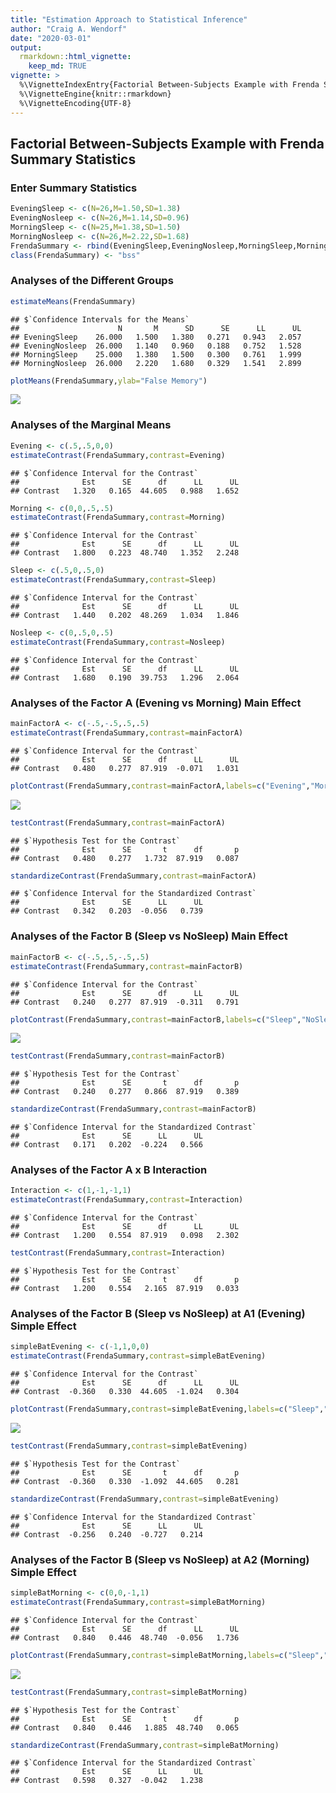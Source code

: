 ```yaml
---
title: "Estimation Approach to Statistical Inference"
author: "Craig A. Wendorf"
date: "2020-03-01"
output: 
  rmarkdown::html_vignette:
    keep_md: TRUE
vignette: >
  %\VignetteIndexEntry{Factorial Between-Subjects Example with Frenda Summary Statistics}
  %\VignetteEngine{knitr::rmarkdown}
  %\VignetteEncoding{UTF-8}
---
```






## Factorial Between-Subjects Example with Frenda Summary Statistics

### Enter Summary Statistics


```r
EveningSleep <- c(N=26,M=1.50,SD=1.38)
EveningNosleep <- c(N=26,M=1.14,SD=0.96)
MorningSleep <- c(N=25,M=1.38,SD=1.50)
MorningNosleep <- c(N=26,M=2.22,SD=1.68)
FrendaSummary <- rbind(EveningSleep,EveningNosleep,MorningSleep,MorningNosleep)
class(FrendaSummary) <- "bss"
```

### Analyses of the Different Groups


```r
estimateMeans(FrendaSummary)
```

```
## $`Confidence Intervals for the Means`
##                      N       M      SD      SE      LL      UL
## EveningSleep    26.000   1.500   1.380   0.271   0.943   2.057
## EveningNosleep  26.000   1.140   0.960   0.188   0.752   1.528
## MorningSleep    25.000   1.380   1.500   0.300   0.761   1.999
## MorningNosleep  26.000   2.220   1.680   0.329   1.541   2.899
```


```r
plotMeans(FrendaSummary,ylab="False Memory")
```

![](figures/Frenda-Means-1.png)<!-- -->

### Analyses of the Marginal Means


```r
Evening <- c(.5,.5,0,0)
estimateContrast(FrendaSummary,contrast=Evening)
```

```
## $`Confidence Interval for the Contrast`
##              Est      SE      df      LL      UL
## Contrast   1.320   0.165  44.605   0.988   1.652
```


```r
Morning <- c(0,0,.5,.5)
estimateContrast(FrendaSummary,contrast=Morning)
```

```
## $`Confidence Interval for the Contrast`
##              Est      SE      df      LL      UL
## Contrast   1.800   0.223  48.740   1.352   2.248
```


```r
Sleep <- c(.5,0,.5,0)
estimateContrast(FrendaSummary,contrast=Sleep)
```

```
## $`Confidence Interval for the Contrast`
##              Est      SE      df      LL      UL
## Contrast   1.440   0.202  48.269   1.034   1.846
```


```r
Nosleep <- c(0,.5,0,.5)
estimateContrast(FrendaSummary,contrast=Nosleep)
```

```
## $`Confidence Interval for the Contrast`
##              Est      SE      df      LL      UL
## Contrast   1.680   0.190  39.753   1.296   2.064
```

### Analyses of the Factor A (Evening vs Morning) Main Effect


```r
mainFactorA <- c(-.5,-.5,.5,.5)
estimateContrast(FrendaSummary,contrast=mainFactorA)
```

```
## $`Confidence Interval for the Contrast`
##              Est      SE      df      LL      UL
## Contrast   0.480   0.277  87.919  -0.071   1.031
```


```r
plotContrast(FrendaSummary,contrast=mainFactorA,labels=c("Evening","Morning"),ylab="False Memory")
```

![](figures/Frenda-MainA-1.png)<!-- -->


```r
testContrast(FrendaSummary,contrast=mainFactorA)
```

```
## $`Hypothesis Test for the Contrast`
##              Est      SE       t      df       p
## Contrast   0.480   0.277   1.732  87.919   0.087
```


```r
standardizeContrast(FrendaSummary,contrast=mainFactorA)
```

```
## $`Confidence Interval for the Standardized Contrast`
##              Est      SE      LL      UL
## Contrast   0.342   0.203  -0.056   0.739
```


### Analyses of the Factor B (Sleep vs NoSleep) Main Effect


```r
mainFactorB <- c(-.5,.5,-.5,.5)
estimateContrast(FrendaSummary,contrast=mainFactorB)
```

```
## $`Confidence Interval for the Contrast`
##              Est      SE      df      LL      UL
## Contrast   0.240   0.277  87.919  -0.311   0.791
```


```r
plotContrast(FrendaSummary,contrast=mainFactorB,labels=c("Sleep","NoSleep"),ylab="False Memory")
```

![](figures/Frenda-MainB-1.png)<!-- -->


```r
testContrast(FrendaSummary,contrast=mainFactorB)
```

```
## $`Hypothesis Test for the Contrast`
##              Est      SE       t      df       p
## Contrast   0.240   0.277   0.866  87.919   0.389
```


```r
standardizeContrast(FrendaSummary,contrast=mainFactorB)
```

```
## $`Confidence Interval for the Standardized Contrast`
##              Est      SE      LL      UL
## Contrast   0.171   0.202  -0.224   0.566
```


### Analyses of the Factor A x B Interaction


```r
Interaction <- c(1,-1,-1,1)
estimateContrast(FrendaSummary,contrast=Interaction)
```

```
## $`Confidence Interval for the Contrast`
##              Est      SE      df      LL      UL
## Contrast   1.200   0.554  87.919   0.098   2.302
```


```r
testContrast(FrendaSummary,contrast=Interaction)
```

```
## $`Hypothesis Test for the Contrast`
##              Est      SE       t      df       p
## Contrast   1.200   0.554   2.165  87.919   0.033
```

### Analyses of the Factor B (Sleep vs NoSleep) at A1 (Evening) Simple Effect


```r
simpleBatEvening <- c(-1,1,0,0)
estimateContrast(FrendaSummary,contrast=simpleBatEvening)
```

```
## $`Confidence Interval for the Contrast`
##              Est      SE      df      LL      UL
## Contrast  -0.360   0.330  44.605  -1.024   0.304
```


```r
plotContrast(FrendaSummary,contrast=simpleBatEvening,labels=c("Sleep","NoSleep"),ylab="False Memory")
```

![](figures/Frenda-SimpleA1-1.png)<!-- -->


```r
testContrast(FrendaSummary,contrast=simpleBatEvening)
```

```
## $`Hypothesis Test for the Contrast`
##              Est      SE       t      df       p
## Contrast  -0.360   0.330  -1.092  44.605   0.281
```


```r
standardizeContrast(FrendaSummary,contrast=simpleBatEvening)
```

```
## $`Confidence Interval for the Standardized Contrast`
##              Est      SE      LL      UL
## Contrast  -0.256   0.240  -0.727   0.214
```


### Analyses of the Factor B (Sleep vs NoSleep) at A2 (Morning) Simple Effect


```r
simpleBatMorning <- c(0,0,-1,1)
estimateContrast(FrendaSummary,contrast=simpleBatMorning)
```

```
## $`Confidence Interval for the Contrast`
##              Est      SE      df      LL      UL
## Contrast   0.840   0.446  48.740  -0.056   1.736
```


```r
plotContrast(FrendaSummary,contrast=simpleBatMorning,labels=c("Sleep","NoSleep"),ylab="False Memory")
```

![](figures/Frenda-SimpleA2-1.png)<!-- -->


```r
testContrast(FrendaSummary,contrast=simpleBatMorning)
```

```
## $`Hypothesis Test for the Contrast`
##              Est      SE       t      df       p
## Contrast   0.840   0.446   1.885  48.740   0.065
```


```r
standardizeContrast(FrendaSummary,contrast=simpleBatMorning)
```

```
## $`Confidence Interval for the Standardized Contrast`
##              Est      SE      LL      UL
## Contrast   0.598   0.327  -0.042   1.238
```
